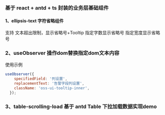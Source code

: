 ### 基于 react + antd + ts 封装的业务层基础组件

#### 1、ellipsis-text 字符省略组件
支持 
文本超出限制，显示省略号+Tooltip
指定字数显示省略号
指定宽度显示省略号

### 2、useObserver 操作dom替换指定dom文本内容

使用示例

```js
useObserver({
    specifiedField: '列设置',
    replacementText: '告警字段列设置',
    className: 'oss-ui-tooltip-inner',
  });
```

### 3、table-scrolling-load 基于 antd Table 下拉加载数据实现demo